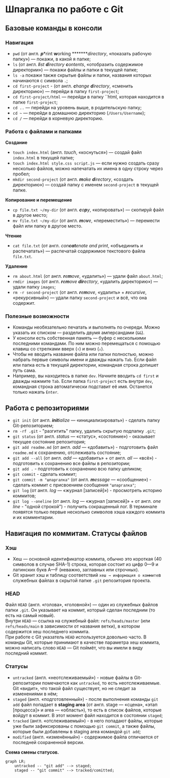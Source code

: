 # Шпаргалка по работе с Git  
## Базовые команды в консоли  
### Навигация  
- `pwd` (от англ. ***p****rint ****w****orking ********directory*, «показать рабочую папку») — покажи, в какой я папке;  
- `ls` (от англ. ***l****ist ****d****irectory ****c****ontents*, «отобразить содержимое директории») — покажи файлы и папки в текущей папке;  
- `ls -a` покажи также скрытые файлы и папки, названия которых начинаются с символа `.`;  
- `cd first-project` - (от англ. ***c****hange ****d****irectory*, «сменить директорию») — перейди в папку `first-project`;  
- `cd first-project/html` — перейди в папку ``html, которая находится в папке `first-project`;  
- `cd ..` — перейди на уровень выше, в родительскую папку;  
- `cd ~` — перейди в домашнюю директорию (`/Users/Username`);  
- `cd /` — перейди в корневую директорию.

### Работа с файлами и папками
**Создание**  
- `touch index.html` (англ. *touch*, «коснуться») — создай файл `index.html` в текущей папке;
- `touch index.html style.css script.js` — если нужно создать сразу несколько файлов, можно напечатать их имена в одну строку через пробел;
- `mkdir second-project` (от англ. ***m****ake ****d****irectory*, «создать директорию») — создай папку с именем `second-project` в текущей папке.

**Копирование и перемещение**  
- `cp file.txt ~/my-dir` (от англ. ***c****o****p****y*, «копировать») — скопируй файл в другое место;
- `mv file.txt ~/my-dir` (от англ. ***m****o****v****e*, «переместить») — перемести файл или папку в другое место.

**Чтение**  
- `cat file.txt` (от англ. *con****cat****enate and print*, «объединить и распечатать») — распечатай содержимое текстового файла `file.txt`.

**Удаление**
- `rm about.html` (от англ. ***r****e****m****ove*, «удалить») — удали файл `about.html`;
- `rmdir images` (от англ. ***r****e****m****ove ****dir****ectory*, «удалить директорию») — удали папку `images`;
- `rm -r second-project` (от англ. ***r****e****m****ove*, «удалить» + ***r****ecursive*, «рекурсивный») — удали папку `second-project` и всё, что она содержит.

### Полезные возможности
- Команды необязательно печатать и выполнять по очереди. Можно указать их списком — разделить двумя амперсандами (`&&`).  
- У консоли есть собственная память — буфер с несколькими последними командами. По ним можно перемещаться с помощью клавиш со стрелками вверх (`↑`) и вниз (`↓`).  
- Чтобы не вводить название файла или папки полностью, можно набрать первые символы имени и дважды нажать `Tab`. Если файл или папка есть в текущей директории, командная строка допишет путь сама.  
- Например, вы находитесь в папке `dev`. Начните вводить `cd first` и дважды нажмите `Tab`. Если папка `first-project` есть внутри `dev`, командная строка автоматически подставит её имя. Останется только нажать `Enter`.


## Работа с репозиториями
- `git init` (от англ. ***init****ialize* — «инициализировать») - сделать папку Git-репозиторием;  
- `rm -rf .git` - "разгитить" папку, удалить скрытую подпапку `.git`;  
- `git status` (от англ. *status* — «статус», «состояние») - оказывает текущее состояние репозитория;  
- `git add readme.md` (от англ. *add* — «добавить») - подготовить файл `readme.md` к сохранению, отслеживать состояние;  
- `git add --all` (от англ. *add* — «добавить» + от англ. *all* — «всё») - подготовить к сохранению все файлы в репозитории;  
- `git add .` - подготовить к сохранению всю папку целиком;  
- `git commit` - сделать коммит;  
- `git commit -m "шпаргалка"` (от англ. ***m****essage* — «сообщение») - сделать коммит с присвоением сообщения `"шпаргалка"`;  
- `git log` (от англ. *log* — «журнал [записей]») - просмотреть историю коммитов;  
- `git log --oneline` (от англ. *log* — «журнал [записей]» + от англ. *one line* - "одной строкой") - получить сокращенный лог. В терминале появятся только первые несколько символов хэша каждого коммита и их комментарии.


## Навигация по коммитам. Статусы файлов  
### Хэш  
- Хеш — основной идентификатор коммита, обычно это короткая (40 символов в случае SHA-1) строка, которая состоит из цифр 0—9 и латинских букв A—F (неважно, заглавных или строчных).  
- Git хранит хэш и таблицу соответствий `хеш → информация о коммите`в служебных файлах в скрытой папке `.git` репозитория проекта.  

### HEAD  
Файл `HEAD` (англ. «голова», «головной») — один из служебных файлов папки `.git`. Он указывает на коммит, который сделан последним (то есть на самый новый).  
Внутри `HEAD` — ссылка на служебный файл: `refs/heads/master` (или `refs/heads/main` в зависимости от названия ветки), в котором содержится хеш последнего коммита.  
При работе с Git указатель `HEAD` используется довольно часто. В команды Git, которые принимают в качестве параметра хеш коммита, можно написать слово `HEAD` — Git поймёт, что вы имели в виду последний коммит. 

### Статусы
- `untracked` (англ. «неотслеживаемый») - новые файлы в Git-репозитории помечаются как `untracked`, то есть неотслеживаемые. Git «видит», что такой файл существует, но не следит за изменениями в нём;  
- `staged` (англ. «подготовленный») - после выполнения команды `git add` файл попадает в **staging area** (от англ. stage — «сцена», «этап [процесса]» и area — «область»), то есть в список файлов, которые войдут в коммит. В этот момент файл находится в состоянии `staged`;  
- `tracked` (англ. «отслеживаемый») - в него попадают файлы, которые уже были зафиксированы с помощью `git commit`, а также файлы, которые были добавлены в staging area командой `git add`;  
- `modified` (англ. «изменённый») - содержимое файла отличается от последней сохраненной версии.

**Схема смены статусов.**  
```mermaid
graph LR;
	untracked -- "git add" --> staged;
	staged -- "git commit" --> tracked/comitted;
```

